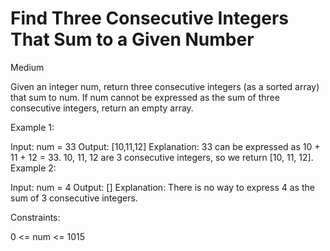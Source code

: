 # Find Three Consecutive Integers That Sum to a Given Number
Medium

Given an integer num, return three consecutive integers (as a sorted array) that sum to num. If num cannot be expressed as the sum of three consecutive integers, return an empty array.

 

Example 1:

Input: num = 33
Output: [10,11,12]
Explanation: 33 can be expressed as 10 + 11 + 12 = 33.
10, 11, 12 are 3 consecutive integers, so we return [10, 11, 12].
Example 2:

Input: num = 4
Output: []
Explanation: There is no way to express 4 as the sum of 3 consecutive integers.
 

Constraints:

0 <= num <= 1015